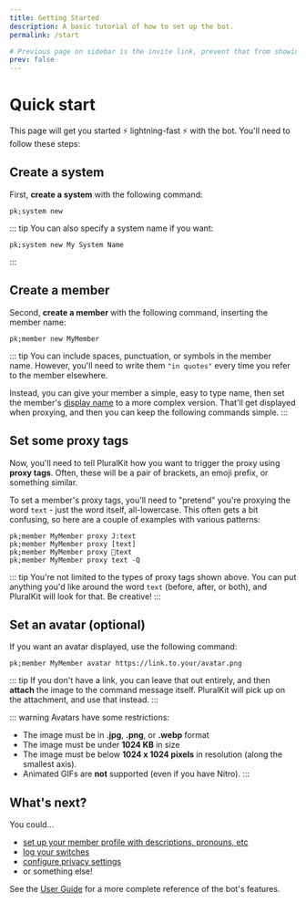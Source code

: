 ```yaml
---
title: Getting Started
description: A basic tutorial of how to set up the bot.
permalink: /start

# Previous page on sidebar is the invite link, prevent that from showing up here
prev: false
---
```


# Quick start

This page will get you started :zap: lightning-fast :zap: with the bot. You'll need to follow these steps:

## Create a system
First, **create a system** with the following command:

    pk;system new

::: tip
You can also specify a system name if you want:

    pk;system new My System Name

:::

## Create a member       
Second, **create a member** with the following command, inserting the member name:

    pk;member new MyMember

::: tip
You can include spaces, punctuation, or symbols in the member name. However, you'll need to write them `"in quotes"` every time you refer to the member elsewhere.

Instead, you can give your member a simple, easy to type name, then set the member's [display name](./user-guide.md#member-display-names) to a more complex version. That'll get displayed when proxying, and then you can keep the following commands simple.
::: 

## Set some proxy tags
Now, you'll need to tell PluralKit how you want to trigger the proxy using **proxy tags**. Often, these will be a pair of brackets, an emoji prefix, or something similar.

To set a member's proxy tags, you'll need to "pretend" you're proxying the word `text` - just the word itself, all-lowercase. This often gets a bit confusing, so here are a couple of examples with various patterns:

    pk;member MyMember proxy J:text
    pk;member MyMember proxy [text]
    pk;member MyMember proxy 🌸text
    pk;member MyMember proxy text -Q

::: tip
You're not limited to the types of proxy tags shown above. You can put anything you'd like around the word `text` (before, after, or both), and PluralKit will look for that. Be creative!
:::

## Set an avatar (optional)
If you want an avatar displayed, use the following command:

    pk;member MyMember avatar https://link.to.your/avatar.png

::: tip
If you don't have a link, you can leave that out entirely, and then **attach** the image to the command message itself. PluralKit will pick up on the attachment, and use that instead.
:::

::: warning
Avatars have some restrictions: 
- The image must be in **.jpg**, **.png**, or **.webp** format
- The image must be under **1024 KB** in size
- The image must be below **1024 x 1024 pixels** in resolution (along the smallest axis).
- Animated GIFs are **not** supported (even if you have Nitro).
:::

## What's next?

You could...
- [set up your member profile with descriptions, pronouns, etc](./user-guide.md#member-management)
- [log your switches](./user-guide.md#managing-switches)
- [configure privacy settings](./user-guide.md#privacy)
- or something else!

See the [User Guide](./user-guide.md) for a more complete reference of the bot's features.